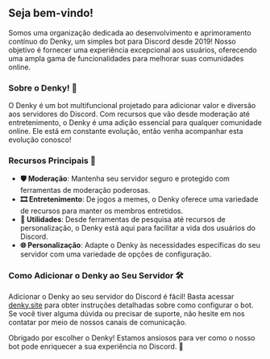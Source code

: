 ## Seja bem-vindo!

Somos uma organização dedicada ao desenvolvimento e aprimoramento contínuo do Denky, um simples bot para Discord desde 2019! Nosso objetivo é fornecer uma experiência excepcional aos usuários, oferecendo uma ampla gama de funcionalidades para melhorar suas comunidades online.

### Sobre o Denky! 🌟

O Denky é um bot multifuncional projetado para adicionar valor e diversão aos servidores do Discord. Com recursos que vão desde moderação até entretenimento, o Denky é uma adição essencial para qualquer comunidade online. Ele está em constante evolução, então venha acompanhar esta evolução conosco!

### Recursos Principais 🚀

- **🛡️ Moderação**: Mantenha seu servidor seguro e protegido com ferramentas de moderação poderosas.
- **🎞️ Entretenimento**: De jogos a memes, o Denky oferece uma variedade de recursos para manter os membros entretidos.
- **🔧 Utilidades**: Desde ferramentas de pesquisa até recursos de personalização, o Denky está aqui para facilitar a vida dos usuários do Discord.
- **🌐 Personalização**: Adapte o Denky às necessidades específicas do seu servidor com uma variedade de opções de configuração.

### Como Adicionar o Denky ao Seu Servidor 🛠️

Adicionar o Denky ao seu servidor do Discord é fácil! Basta acessar [denky.site](https://denky.site) para obter instruções detalhadas sobre como configurar o bot. Se você tiver alguma dúvida ou precisar de suporte, não hesite em nos contatar por meio de nossos canais de comunicação.

Obrigado por escolher o Denky! Estamos ansiosos para ver como o nosso bot pode enriquecer a sua experiência no Discord. 🎉
